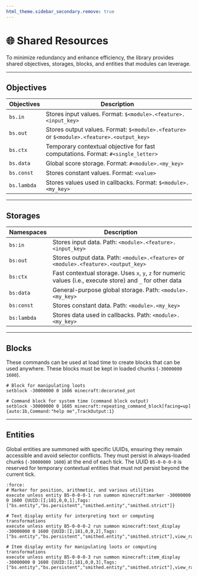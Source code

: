 ```yaml
---
html_theme.sidebar_secondary.remove: true
---
```


# 🌐 Shared Resources

To minimize redundancy and enhance efficiency, the library provides shared objectives, storages, blocks, and entities that modules can leverage.

---

## Objectives

| Objectives  | Description |
|-------------|-------------|
| `bs.in`     | Stores input values. Format: `$<module>.<feature>.<input_key>` |
| `bs.out`    | Stores output values. Format: `$<module>.<feature>` or `$<module>.<feature>.<output_key>` |
| `bs.ctx`    | Temporary contextual objective for fast computations. Format: `#<single_letter>` |
| `bs.data`   | Global score storage. Format: `#<module>.<my_key>` |
| `bs.const`  | Stores constant values. Format: `<value>` |
| `bs.lambda` | Stores values used in callbacks. Format: `$<module>.<my_key>` |

---

## Storages

| Namespaces  | Description |
|-------------|-------------|
| `bs:in`     | Stores input data. Path: `<module>.<feature>.<input_key>` |
| `bs:out`    | Stores output data. Path: `<module>.<feature>` or `<module>.<feature>.<output_key>` |
| `bs:ctx`    | Fast contextual storage. Uses `x`, `y`, `z` for numeric values (i.e., execute store) and `_` for other data |
| `bs:data`   | General-purpose global storage. Path: `<module>.<my_key>` |
| `bs:const`  | Stores constant data. Path: `<module>.<my_key>` |
| `bs:lambda` | Stores data used in callbacks. Path: `<module>.<my_key>` |

---

## Blocks

These commands can be used at load time to create blocks that can be used anywhere. These blocks must be kept in loaded chunks (`-30000000 1600`).

```mcfunction
# Block for manipulating loots
setblock -30000000 0 1606 minecraft:decorated_pot

# Command block for system time (command block output)
setblock -30000000 0 1605 minecraft:repeating_command_block[facing=up]{auto:1b,Command:"help me",TrackOutput:1}
```

---

## Entities

Global entities are summoned with specific UUIDs, ensuring they remain accessible and avoid selector conflicts. They must persist in always-loaded chunks (`-30000000 1600`) at the end of each tick. The UUID `B5-0-0-0-0` is reserved for temporary contextual entities that must not persist beyond the current tick.

```{code-block} mcfunction
:force:
# Marker for position, arithmetic, and various utilities
execute unless entity B5-0-0-0-1 run summon minecraft:marker -30000000 0 1600 {UUID:[I;181,0,0,1],Tags:["bs.entity","bs.persistent","smithed.entity","smithed.strict"]}

# Text display entity for interpreting text or computing transformations
execute unless entity B5-0-0-0-2 run summon minecraft:text_display -30000000 0 1600 {UUID:[I;181,0,0,2],Tags:["bs.entity","bs.persistent","smithed.entity","smithed.strict"],view_range:0f,alignment:"center"}

# Item display entity for manipulating loots or computing transformations
execute unless entity B5-0-0-0-3 run summon minecraft:item_display -30000000 0 1600 {UUID:[I;181,0,0,3],Tags:["bs.entity","bs.persistent","smithed.entity","smithed.strict"],view_range:0f}
```

